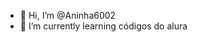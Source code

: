 - 👋 Hi, I’m @Aninha6002
- 🌱 I’m currently learning códigos do alura
  

<!---
Aninha6002/Aninha6002 is a ✨ special ✨ repository because its `README.md` (this file) appears on your GitHub profile.
You can click the Preview link to take a look at your changes.
--->
